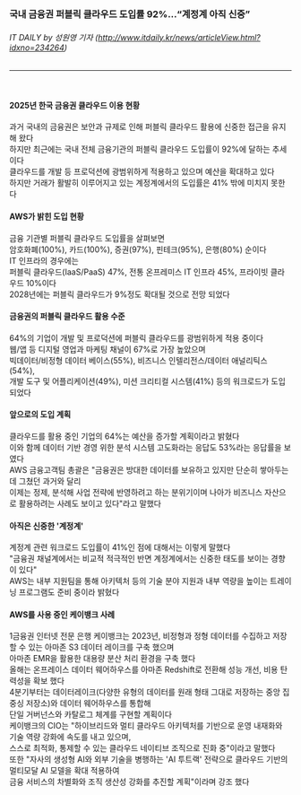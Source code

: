 ### 국내 금융권 퍼블릭 클라우드 도입률 92%…“계정계 아직 신중”
###### IT DAILY by 성원영 기자 (http://www.itdaily.kr/news/articleView.html?idxno=234264)
---   
<br>

#### 2025년 한국 금융권 클라우드 이용 현황
과거 국내의 금융권은 보안과 규제로 인해 퍼블릭 클라우드 활용에 신중한 접근을 유지해 왔다 <br>
하지만 최근에는 국내 전체 금융기관의 퍼블릭 클라우드 도입률이 92%에 달하는 추세이다 <br>
클라우드를 개발 등 프로덕션에 광범위하게 적용하고 있으며 예산을 확대하고 있다 <br>
하지만 거래가 활발히 이루어지고 있는 계정계에서의 도입률은 41% 밖에 미치지 못한다
<br>

#### AWS가 밝힌 도입 현황
금융 기관별 퍼블릭 클라우드 도입률을 살펴보면 <br>
암호화폐(100%), 카드(100%), 증권(97%), 핀테크(95%), 은행(80%) 순이다 <br>
IT 인프라의 경우에는 <br>
퍼블릭 클라우드(IaaS/PaaS) 47%, 전통 온프레미스 IT 인프라 45%, 프라이빗 클라우드 10%이다 <br>
2028년에는 퍼블릭 클라우드가 9%정도 확대될 것으로 전망 되었다
<br>

#### 금융권의 퍼블릭 클라우드 활용 수준
64%의 기업이 개발 및 프로덕션에 퍼블릭 클라우드를 광범위하게 적용 중이다 <br>
웹/앱 등 디지털 영업과 마케팅 채널이 67%로 가장 높았으며 <br>
빅데이터/비정형 데이터 베이스(55%), 비즈니스 인텔리전스/데이터 애널리틱스(54%), <br>
개발 도구 및 어플리케이션(49%), 미션 크리티컬 시스템(41%) 등의 워크로드가 도입 되었다
<br>

#### 앞으로의 도입 계획
클라우드를 활용 중인 기업의 64%는 예산을 증가할 계획이라고 밝혔다 <br>
이와 함께 데이터 기반 경영 위한 분석 시스템 고도화라는 응답도 53%라는 응답률을 보였다 <br>
AWS 금융고객팀 총괄은 "금융권은 방대한 데이터를 보유하고 있지만 단순히 쌓아두는 데 그쳤던 과거와 달리 <br>
이제는 정제, 분석해 사업 전략에 반영하려고 하는 분위기이며 나아가 비즈니스 자산으로 활용하려는 사례도 보이고 있다"라고 말했다
<br>

#### 아직은 신중한 '계정계'
계정계 관련 워크로드 도입률이 41%인 점에 대해서는 이렇게 말했다 <br>
"금융권 채널계에서는 비교적 적극적인 반면 계정계에서는 신중한 태도를 보이는 경향이 있다" <br>
AWS는 내부 지원팀을 통해 아키텍처 등의 기술 분야 지원과 내부 역량을 높이는 트레이닝 프로그램도 준비 중이라 밝혔다
<br>

#### AWS를 사용 중인 케이뱅크 사례
1금융권 인터넷 전문 은행 케이뱅크는 2023년, 비정형과 정형 데이터를 수집하고 저장할 수 있는 아마존 S3 데이터 레이크를 구축 했으며 <br>
아마존 EMR을 활용한 대용량 분산 처리 환경을 구축 했다 <br>
올해는 온프레이스 데이터 웨어하우스를 아마존 Redshift로 전환해 성능 개선, 비용 탄력성을 확보 했다 <br>
4분기부터는 데이터레이크(다양한 유형의 데이터를 원래 형태 그대로 저장하는 중앙 집중싱 저장소)와 데이터 웨어하우스를 통합해 <br>
단일 거버넌스와 카탈로그 체계를 구현할 계획이다 <br>
케이뱅크의 CIO는 "하이브리드와 멀티 클라우드 아키텍처를 기반으로 운영 내재화와 기술 역량 강화에 속도를 내고 있으며, <br>
스스로 최적화, 통제할 수 있는 클라우드 네이티브 조직으로 진화 중"이라고 말했다 <br>
또한 "자사의 생성형 AI와 외부 기술을 병행하는 'AI 투트랙' 전략으로 클라우드 기반의 멀티모달 AI 모델을 확대 적용하여 <br>
금융 서비스의 차별화와 조직 생산성 강화를 추진할 계획"이라며 강조 했다

